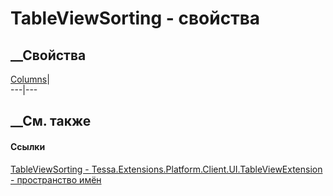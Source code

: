 # TableViewSorting - свойства
##  __Свойства
[Columns](P_Tessa_Extensions_Platform_Client_UI_TableViewExtension_TableViewSorting_Columns.htm)|  
---|---  
## __См. также
#### Ссылки
[TableViewSorting -
](T_Tessa_Extensions_Platform_Client_UI_TableViewExtension_TableViewSorting.htm)
[Tessa.Extensions.Platform.Client.UI.TableViewExtension - пространство
имён](N_Tessa_Extensions_Platform_Client_UI_TableViewExtension.htm)

